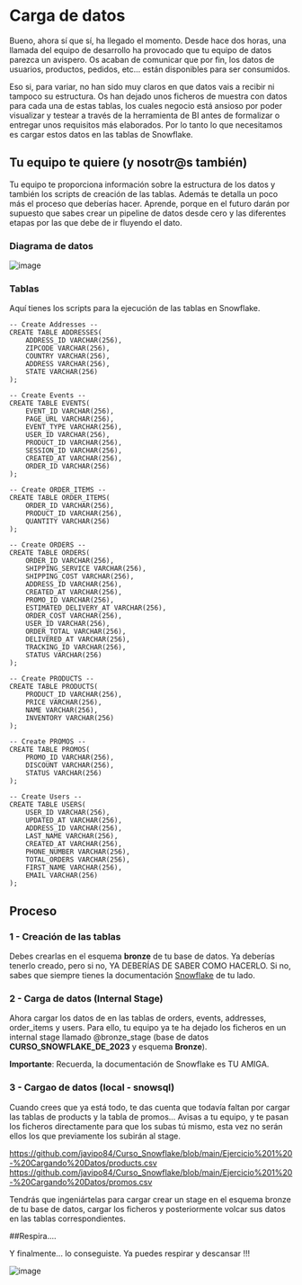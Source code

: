 
# Carga de datos

Bueno, ahora sí que sí, ha llegado el momento. Desde hace dos horas, una llamada del equipo de desarrollo ha provocado que tu equipo de datos parezca un avispero. Os acaban de comunicar que por fin, los datos de usuarios, productos, pedidos, etc... están disponibles para ser consumidos.

Eso si, para variar, no han sido muy claros en que datos vais a recibir ni tampoco su estructura. Os han dejado unos ficheros de muestra con datos para cada una de estas tablas, los cuales negocio está ansioso por poder visualizar y testear a través de la herramienta de BI antes de formalizar o entregar unos requisitos más elaborados. Por lo tanto lo que necesitamos es cargar estos datos en las tablas de Snowflake.

## Tu equipo te quiere (y nosotr@s también)

Tu equipo te proporciona información sobre la estructura de los datos y también los scripts de creación de las tablas. Además te detalla un poco más el proceso que deberías hacer. Aprende, porque en el futuro darán por supuesto que sabes crear un pipeline de datos desde cero y las diferentes etapas por las que debe de ir fluyendo el dato. 

### Diagrama de datos

![image](https://github.com/javipo84/Curso_Snowflake/assets/51535157/4b37b27f-0ed0-46d9-8e09-949aef83b4d8)

### Tablas

Aquí tienes los scripts para la ejecución de las tablas en Snowflake. 

```
-- Create Addresses --
CREATE TABLE ADDRESSES(
	ADDRESS_ID VARCHAR(256),
	ZIPCODE VARCHAR(256),
	COUNTRY VARCHAR(256),
	ADDRESS VARCHAR(256),
	STATE VARCHAR(256)
);

-- Create Events --
CREATE TABLE EVENTS(
	EVENT_ID VARCHAR(256),
	PAGE_URL VARCHAR(256),
	EVENT_TYPE VARCHAR(256),
	USER_ID VARCHAR(256),
	PRODUCT_ID VARCHAR(256),
	SESSION_ID VARCHAR(256),
	CREATED_AT VARCHAR(256),
	ORDER_ID VARCHAR(256)
);

-- Create ORDER_ITEMS --
CREATE TABLE ORDER_ITEMS(
	ORDER_ID VARCHAR(256),
	PRODUCT_ID VARCHAR(256),
	QUANTITY VARCHAR(256)
);

-- Create ORDERS --
CREATE TABLE ORDERS(
	ORDER_ID VARCHAR(256),
	SHIPPING_SERVICE VARCHAR(256),
	SHIPPING_COST VARCHAR(256),
	ADDRESS_ID VARCHAR(256),
	CREATED_AT VARCHAR(256),
	PROMO_ID VARCHAR(256),
	ESTIMATED_DELIVERY_AT VARCHAR(256),
	ORDER_COST VARCHAR(256),
	USER_ID VARCHAR(256),
	ORDER_TOTAL VARCHAR(256),
	DELIVERED_AT VARCHAR(256),
	TRACKING_ID VARCHAR(256),
	STATUS VARCHAR(256)
);

-- Create PRODUCTS --
CREATE TABLE PRODUCTS(
	PRODUCT_ID VARCHAR(256),
	PRICE VARCHAR(256),
	NAME VARCHAR(256),
	INVENTORY VARCHAR(256)
);

-- Create PROMOS --
CREATE TABLE PROMOS(
	PROMO_ID VARCHAR(256),
	DISCOUNT VARCHAR(256),
	STATUS VARCHAR(256)
);

-- Create Users --
CREATE TABLE USERS(
	USER_ID VARCHAR(256),
	UPDATED_AT VARCHAR(256),
	ADDRESS_ID VARCHAR(256),
	LAST_NAME VARCHAR(256),
	CREATED_AT VARCHAR(256),
	PHONE_NUMBER VARCHAR(256),
	TOTAL_ORDERS VARCHAR(256),
	FIRST_NAME VARCHAR(256),
	EMAIL VARCHAR(256)
);
```

## Proceso

### 1 - Creación de las tablas

Debes crearlas en el esquema **bronze** de tu base de datos. Ya deberías tenerlo creado, pero si no, YA DEBERÍAS DE SABER COMO HACERLO. Si no, sabes que siempre tienes la documentación [Snowflake](https://docs.snowflake.com/) de tu lado. 

### 2 - Carga de datos (Internal Stage)

Ahora cargar los datos de en las tablas de orders, events, addresses, order_items y users. Para ello, tu equipo ya te ha dejado los ficheros en un internal stage llamado @bronze_stage (base de datos **CURSO_SNOWFLAKE_DE_2023** y esquema **Bronze**).

**Importante**: Recuerda, la documentación de Snowflake es TU AMIGA.

### 3 - Cargao de datos (local - snowsql)

Cuando crees que ya está todo, te das cuenta que todavía faltan por cargar las tablas de products y la tabla de promos... Avisas a tu equipo, y te pasan los ficheros directamente para que los subas tú mismo, esta vez no serán ellos los que previamente los subirán al stage. 

https://github.com/javipo84/Curso_Snowflake/blob/main/Ejercicio%201%20-%20Cargando%20Datos/products.csv
https://github.com/javipo84/Curso_Snowflake/blob/main/Ejercicio%201%20-%20Cargando%20Datos/promos.csv

Tendrás que ingeniártelas para cargar crear un stage en el esquema bronze de tu base de datos, cargar los ficheros y posteriormente volcar sus datos en las tablas correspondientes.

##Respira....

Y finalmente... lo conseguiste. Ya puedes respirar y descansar !!!

![image](https://github.com/javipo84/Curso_Snowflake/assets/51535157/dce2a075-160f-4fd0-92fc-02511fd7cf17)



